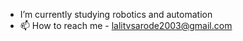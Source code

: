 - I’m currently studying robotics and automation 
- 📫 How to reach me - lalitvsarode2003@gmail.com 

<!---
lalitsarode2003/lalitsarode2003 is a ✨ special ✨ repository because its `README.md` (this file) appears on your GitHub profile.
You can click the Preview link to take a look at your changes.
--->
